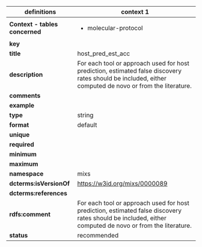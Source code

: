 

| definitions | context 1 |
|-|-|
| **Context - tables concerned** | <ul><li>molecular-protocol</li></ul> |
| **key** |  |
| **title** | host_pred_est_acc |
| **description** | For each tool or approach used for host prediction, estimated false discovery rates should be included, either computed de novo or from the literature. |
| **comments** |  |
| **example** |  |
| **type** | string |
| **format** | default |
| **unique** |  |
| **required** |  |
| **minimum** |  |
| **maximum** |  |
| **namespace** | mixs |
| **dcterms:isVersionOf** | https://w3id.org/mixs/0000089 |
| **dcterms:references** |  |
| **rdfs:comment** | For each tool or approach used for host prediction, estimated false discovery rates should be included, either computed de novo or from the literature. |
| **status** | recommended |
